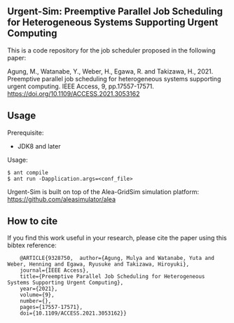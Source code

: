 ## Urgent-Sim: Preemptive Parallel Job Scheduling for Heterogeneous Systems Supporting Urgent Computing

This is a code repository for the job scheduler proposed in the following paper:

Agung, M., Watanabe, Y., Weber, H., Egawa, R. and Takizawa, H., 2021. Preemptive parallel job scheduling for heterogeneous systems supporting urgent computing. IEEE Access, 9, pp.17557-17571. https://doi.org/10.1109/ACCESS.2021.3053162

## Usage

Prerequisite:
- JDK8 and later

Usage:
    
    $ ant compile
    $ ant run -Dapplication.args=<conf_file>

Urgent-Sim is built on top of the Alea-GridSim simulation platform:
https://github.com/aleasimulator/alea

## How to cite
If you find this work useful in your research, please cite the paper using this bibtex reference:

```
    @ARTICLE{9328750,  author={Agung, Mulya and Watanabe, Yuta and Weber, Henning and Egawa, Ryusuke and Takizawa, Hiroyuki},
    journal={IEEE Access},
    title={Preemptive Parallel Job Scheduling for Heterogeneous Systems Supporting Urgent Computing},
    year={2021},
    volume={9},
    number={},
    pages={17557-17571},
    doi={10.1109/ACCESS.2021.3053162}}
